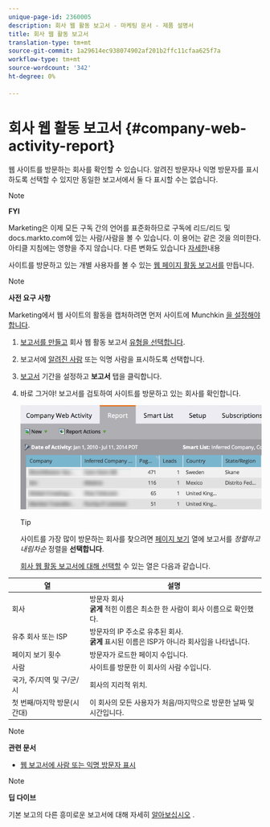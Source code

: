 ```yaml
---
unique-page-id: 2360005
description: 회사 웹 활동 보고서 - 마케팅 문서 - 제품 설명서
title: 회사 웹 활동 보고서
translation-type: tm+mt
source-git-commit: 1a29614ec938074902af201b2ffc11cfaa625f7a
workflow-type: tm+mt
source-wordcount: '342'
ht-degree: 0%

---
```



# 회사 웹 활동 보고서 {#company-web-activity-report}

웹 사이트를 방문하는 회사를 확인할 수 있습니다. 알려진 방문자나 익명 방문자를 표시하도록 선택할 수 있지만 동일한 보고서에서 둘 다 표시할 수는 없습니다.

>[!NOTE]
>
>**FYI**
>
>Marketing은 이제 모든 구독 간의 언어를 표준화하므로 구독에 리드/리드 및 docs.markto.com에 있는 사람/사람을 볼 수 있습니다. 이 용어는 같은 것을 의미한다.아티클 지침에는 영향을 주지 않습니다. 다른 변화도 있습니다 [자세한](http://docs.marketo.com/display/DOCS/Updates+to+Marketo+Terminology)내용

사이트를 방문하고 있는 개별 사용자를 볼 수 있는 [웹 페이지 활동 보고서를](web-page-activity-report.md) 만듭니다.

>[!NOTE]
>
>**사전 요구 사항**
>
>Marketing에서 웹 사이트의 활동을 캡처하려면 먼저 사이트에 Munchkin [을 설정해야 합니다](../../../../product-docs/administration/additional-integrations/add-munchkin-tracking-code-to-your-website.md).

1. [보고서를 만들고](../../../../product-docs/reporting/basic-reporting/creating-reports/create-a-report-in-a-program.md) 회사 웹 활동 보고서 [유형을 선택합니다](report-type-overview.md).
1. 보고서에 [알려진 사람](https://docs.marketo.com/display/DOCS/Display+Known+or+Anonymous+People+in+Web+Reports) 또는 익명 사람을 표시하도록 선택합니다.
1. [보고서](../../../../product-docs/reporting/basic-reporting/editing-reports/change-a-report-time-frame.md) 기간을 설정하고 **보고서** 탭을 클릭합니다.
1. 바로 그거야! 보고서를 검토하여 사이트를 방문하고 있는 회사를 확인합니다.

   ![](assets/image2014-9-16-11-3a0-3a24.png)

   >[!TIP]
   >
   >사이트를 가장 많이 방문하는 회사를 찾으려면 [페이지 보기](../../../../product-docs/reporting/basic-reporting/editing-reports/sort-report-on-columns.md) 열에 보고서를 *정렬하고 내림차순* 정렬을 **선택합니다**.

   [회사 웹 활동 보고서에 대해 선택할](../../../../product-docs/reporting/basic-reporting/editing-reports/select-report-columns.md) 수 있는 열은 다음과 같습니다.

<table> 
 <thead> 
  <tr> 
   <th>열</th> 
   <th>설명</th> 
  </tr> 
 </thead> 
 <tbody> 
  <tr> 
   <td>회사</td> 
   <td>방문자 회사<br> <strong>굵게</strong> 적힌 이름은 최소한 한 사람이 회사 이름으로 확인했다.</td> 
  </tr> 
  <tr> 
   <td>유추 회사 또는 ISP</td> 
   <td>방문자의 IP 주소로 유추된 회사. <br> <strong>굵게</strong> 표시된 이름은 ISP가 아니라 회사임을 나타냅니다. </td> 
  </tr> 
  <tr> 
   <td>페이지 보기 횟수</td> 
   <td>방문자가 로드한 페이지 수입니다.</td> 
  </tr> 
  <tr> 
   <td>사람</td> 
   <td>사이트를 방문한 이 회사의 사람 수입니다.</td> 
  </tr> 
  <tr> 
   <td>국가, 주/지역 및 구/군/시</td> 
   <td>회사의 지리적 위치.</td> 
  </tr> 
  <tr> 
   <td>첫 번째/마지막 방문(시간대)</td> 
   <td>이 회사의 모든 사용자가 처음/마지막으로 방문한 날짜 및 시간입니다.</td> 
  </tr> 
 </tbody> 
</table>

>[!NOTE]
>
>**관련 문서**
>
>* [웹 보고서에 사람 또는 익명 방문자 표시](../../../../product-docs/reporting/basic-reporting/report-activity/display-people-or-anonymous-visitors-in-web-reports.md)


>[!NOTE]
>
>**딥 다이브**
>
>기본 보고의 다른 흥미로운 보고서에 대해 자세히 [알아보십시오](http://docs.marketo.com/display/docs/basic+reporting) .
